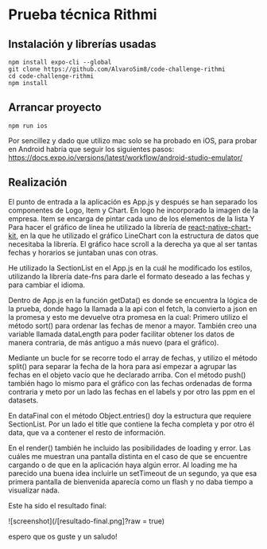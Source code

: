 # Prueba técnica Rithmi

## Instalación y librerías usadas

```
npm install expo-cli --global
git clone https://github.com/AlvaroSim8/code-challenge-rithmi
cd code-challenge-rithmi
npm install
```

## Arrancar proyecto

```
npm run ios
```

Por sencillez y dado que utilizo mac solo se ha probado en iOS, para probar en Android habría que seguir los siguientes pasos: https://docs.expo.io/versions/latest/workflow/android-studio-emulator/

## Realización

El punto de entrada a la aplicación es App.js y después se han separado los componentes de Logo, Item y Chart.
En logo he incorporado la imagen de la empresa.
Item se encarga de pintar cada uno de los elementos de la lista
Y Para hacer el gráfico de línea he utilizado la librería de [react-native-chart-kit](https://github.com/indiespirit/react-native-chart-kit), en la que he utilizado el gráfico LineChart con la estructura de datos que necesitaba la librería. El gráfico hace scroll a la derecha ya que al ser tantas fechas y horarios se juntaban unas con otras.

He utilizado la SectionList en el App.js en la cuál he modificado los estilos, utilizando la librería date-fns para darle el formato deseado a las fechas y para cambiar el idioma.

Dentro de App.js en la función getData() es donde se encuentra la lógica de la prueba, donde hago la llamada a la api con el fetch, la convierto a json en la promesa y esto me devuelve otra promesa en la cual:
Primero utilizo el método sort() para ordenar las fechas de menor a mayor.
También creo una variable llamada dataLength para poder facilitar obtener los datos de manera contraria, de más antiguo a más nuevo (para el gráfico).

Mediante un bucle for se recorre todo el array de fechas, y utilizo el método split() para separar la fecha de la hora para así empezar a agrupar las fechas en el objeto vacío que he declarado arriba. Con el método push() también hago lo mismo para el gráfico con las fechas ordenadas de forma contraria y meto por un lado las fechas en el labels y por otro las ppm en el datasets.

En dataFinal con el método Object.entries() doy la estructura que requiere SectionList. Por un lado el title que contiene la fecha completa y por otro él data, que va a contener el resto de información.

En el render() también he incluido las posibilidades de loading y error.
Las cuáles me muestran una pantalla distinta en el caso de que se encuentre cargando o de que en la aplicación haya algún error. Al loading me ha parecido una buena idea incluirle un setTimeout de un segundo, ya que esa primera pantalla de bienvenida aparecía como un flash y no daba tiempo a visualizar nada.

Este ha sido el resultado final:

![screenshot](/[resultado-final.png]?raw = true)

espero que os guste y un saludo!